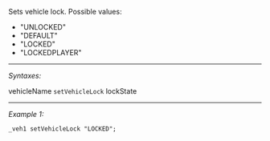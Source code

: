 Sets vehicle lock. Possible values:
<br> 
* "UNLOCKED" 
* "DEFAULT"
* "LOCKED"
* "LOCKEDPLAYER"


---
*Syntaxes:*

vehicleName `setVehicleLock` lockState

---
*Example 1:*

```sqf
_veh1 setVehicleLock "LOCKED";
```